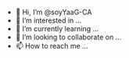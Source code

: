 - 👋 Hi, I’m @soyYaaG-CA
- 👀 I’m interested in ...
- 🌱 I’m currently learning ...
- 💞️ I’m looking to collaborate on ...
- 📫 How to reach me ...

<!---
soyYaaG-CA/soyYaaG-CA is a ✨ special ✨ repository because its `README.md` (this file) appears on your GitHub profile.
You can click the Preview link to take a look at your changes.
--->
